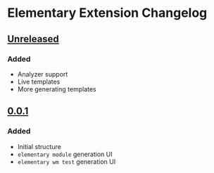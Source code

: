 # Elementary Extension Changelog

## [Unreleased]
### Added
- Analyzer support
- Live templates
- More generating templates

## [0.0.1]
### Added
- Initial structure
- `elementary module` generation UI
- `elementary wm test` generation UI


<!--TODO make real links -->
[0.0.1]: https:link-to-unreleased-changelog-compare-git-tags
[Unreleased]: https:link-to-unreleased-changelog-compare-git-tags
